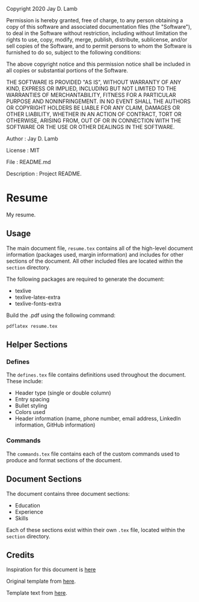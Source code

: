 Copyright 2020 Jay D. Lamb 

Permission is hereby granted, free of charge, to any person obtaining a copy of
this software and associated documentation files (the "Software"), to deal in
the Software without restriction, including without limitation the rights to
use, copy, modify, merge, publish, distribute, sublicense, and/or sell copies of
the Software, and to permit persons to whom the Software is furnished to do so,
subject to the following conditions:

The above copyright notice and this permission notice shall be included in all
copies or substantial portions of the Software.

THE SOFTWARE IS PROVIDED "AS IS", WITHOUT WARRANTY OF ANY KIND, EXPRESS OR
IMPLIED, INCLUDING BUT NOT LIMITED TO THE WARRANTIES OF MERCHANTABILITY, FITNESS
FOR A PARTICULAR PURPOSE AND NONINFRINGEMENT. IN NO EVENT SHALL THE AUTHORS OR
COPYRIGHT HOLDERS BE LIABLE FOR ANY CLAIM, DAMAGES OR OTHER LIABILITY, WHETHER
IN AN ACTION OF CONTRACT, TORT OR OTHERWISE, ARISING FROM, OUT OF OR IN
CONNECTION WITH THE SOFTWARE OR THE USE OR OTHER DEALINGS IN THE SOFTWARE.

Author  : Jay D. Lamb

License : MIT

File        : README.md

Description : Project README.

# Resume
My resume.

## Usage
The main document file, `resume.tex` contains all of the high-level document
information (packages used, margin information) and includes for other sections
of the document. All other included files are located within the `section`
directory.

The following packages are required to generate the document:

* texlive
* texlive-latex-extra
* texlive-fonts-extra

Build the .pdf using the following command:

`pdflatex resume.tex`

## Helper Sections

### Defines

The `defines.tex` file contains definitions used throughout the document. These
include:

* Header type (single or double column) 
* Entry spacing
* Bullet styling
* Colors used
* Header information (name, phone number, email address, LinkedIn information,
 GitHub information)

### Commands

The `commands.tex` file contains each of the custom commands used to produce and
format sections of the document.

## Document Sections
The document contains three document sections:

* Education
* Experience
* Skills

Each of these sections exist within their own `.tex` file, located within the
`section` directory.

## Credits

Inspiration for this document is
[here](https://www.overleaf.com/latex/templates/software-engineering-resume/mcvwcrmddsyw)

Original template from [here](https://github.com/sb2nov/resume).

Template text from [here](https://resumake.io/).
